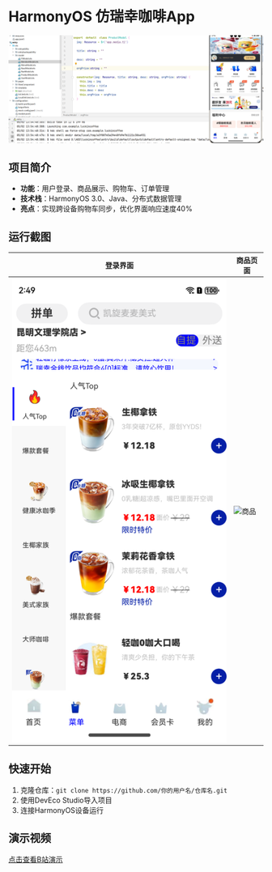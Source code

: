 # HarmonyOS 仿瑞幸咖啡App  
![咖啡App界面](https://github.com/Nmc123456/HarmonyOS-Coffee-App/blob/main/harmonyos-luckin-coffee-app1.png?raw=true)  

## 项目简介  
- **功能**：用户登录、商品展示、购物车、订单管理  
- **技术栈**：HarmonyOS 3.0、Java、分布式数据管理  
- **亮点**：实现跨设备购物车同步，优化界面响应速度40%  

## 运行截图  
| 登录界面 | 商品页面 |  
|---|---|  
| ![登录](https://github.com/Nmc123456/HarmonyOS-Coffee-App/blob/main/harmonyos-luckin-coffee-app3.png) | ![商品](截图链接) |  

## 快速开始  
1. 克隆仓库：`git clone https://github.com/你的用户名/仓库名.git`  
2. 使用DevEco Studio导入项目  
3. 连接HarmonyOS设备运行  

## 演示视频  
[点击查看B站演示](https://www.bilibili.com/你的视频链接)  
